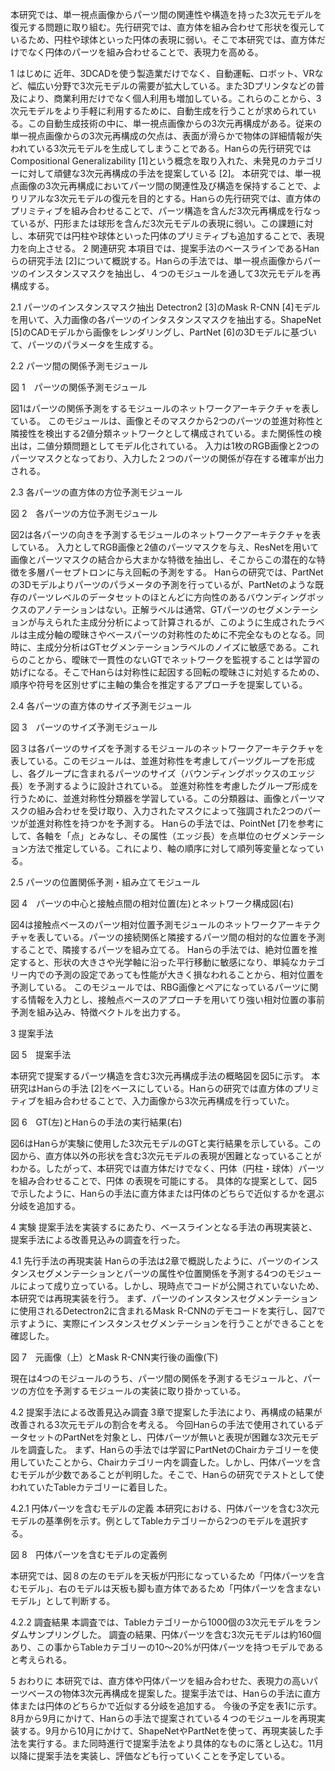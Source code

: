 本研究では、単一視点画像からパーツ間の関連性や構造を持った3次元モデルを復元する問題に取り組む。先行研究では、直方体を組み合わせて形状を復元しているため、円柱や球体といった円体の表現に弱い。そこで本研究では、直方体だけでなく円体のパーツを組み合わせることで、表現力を高める。

1	はじめに
近年、3DCADを使う製造業だけでなく、自動運転、ロボット、VRなど、幅広い分野で3次元モデルの需要が拡大している。また3Dプリンタなどの普及により、商業利用だけでなく個人利用も増加している。これらのことから、3次元モデルをより手軽に利用するために、自動生成を行うことが求められている。この自動生成技術の中に、単一視点画像からの3次元再構成がある。従来の単一視点画像からの3次元再構成の欠点は、表面が滑らかで物体の詳細情報が失われている3次元モデルを生成してしまうことである。Hanらの先行研究ではCompositional Generalizability [1]という概念を取り入れた、未発見のカテゴリーに対して頑健な3次元再構成の手法を提案している [2]。
本研究では、単一視点画像の3次元再構成においてパーツ間の関連性及び構造を保持することで、よりリアルな3次元モデルの復元を目的とする。Hanらの先行研究では、直方体のプリミティブを組み合わせることで、パーツ構造を含んだ3次元再構成を行なっているが、円形または球形を含んだ3次元モデルの表現に弱い。この課題に対し、本研究では円柱や球体といった円体のプリミティブも追加することで、表現力を向上させる。
2	関連研究
本項目では、提案手法のベースラインであるHanらの研究手法 [2]について概説する。Hanらの手法では、単一視点画像からパーツのインスタンスマスクを抽出し、４つのモジュールを通して3次元モデルを再構成する。

2.1	パーツのインスタンスマスク抽出
Detectron2 [3]のMask R-CNN [4]モデルを用いて、入力画像の各パーツのインタスタンスマスクを抽出する。ShapeNet [5]のCADモデルから画像をレンダリングし、PartNet [6]の3Dモデルに基づいて、パーツのパラメータを生成する。

2.2	パーツ間の関係予測モジュール
 
図 1　パーツの関係予測モジュール

図1はパーツの関係予測をするモジュールのネットワークアーキテクチャを表している。
このモジュールは、画像とそのマスクから2つのパーツの並進対称性と隣接性を検出する2値分類ネットワークとして構成されている。また関係性の検出は，二値分類問題としてモデル化されている。
入力は1枚のRGB画像と2つのパーツマスクとなっており、入力した２つのパーツの関係が存在する確率が出力される。

2.3	各パーツの直方体の方位予測モジュール
 
図 2　各パーツの方位予測モジュール

図2は各パーツの向きを予測するモジュールのネットワークアーキテクチャを表している。
入力としてRGB画像と2値のパーツマスクを与え、ResNetを用いて画像とパーツマスクの結合から大まかな特徴を抽出し、そこからこの潜在的な特徴を多層パーセプトロンに与え回転の予測をする。
Hanらの研究では、PartNetの3Dモデルよりパーツのパラメータの予測を行っているが、PartNetのような既存のパーツレベルのデータセットのほとんどに方向性のあるバウンディングボックスのアノテーションはない。正解ラベルは通常、GTパーツのセグメンテーションが与えられた主成分分析によって計算されるが、このように生成されたラベルは主成分軸の曖昧さやベースパーツの対称性のために不完全なものとなる。同時に、主成分分析はGTセグメンテーションラベルのノイズに敏感である。これらのことから、曖昧で一貫性のないGTでネットワークを監視することは学習の妨げになる。そこでHanらは対称性に起因する回転の曖昧さに対処するための、順序や符号を区別せずに主軸の集合を推定するアプローチを提案している。

2.4	各パーツの直方体のサイズ予測モジュール
 
図 3　パーツのサイズ予測モジュール

図３は各パーツのサイズを予測するモジュールのネットワークアーキテクチャを表している。このモジュールは、並進対称性を考慮してパーツグループを形成し、各グループに含まれるパーツのサイズ（バウンディングボックスのエッジ長）を予測するように設計されている。
並進対称性を考慮したグループ形成を行うために、並進対称性分類器を学習している。この分類器は、画像とパーツマスクの組み合わせを受け取り、入力されたマスクによって強調された2つのパーツが並進対称性を持つかを予測する。
Hanらの手法では、PointNet [7]を参考にして、各軸を「点」とみなし、その属性（エッジ長）を点単位のセグメンテーション方法で推定している。これにより、軸の順序に対して順列等変量となっている。

2.5	パーツの位置関係予測・組み立てモジュール
 
図 4　パーツの中心と接触点間の相対位置(左)とネットワーク構成図(右)

図4は接触点ベースのパーツ相対位置予測モジュールのネットワークアーキテクチャを表している。パーツの接続関係と隣接するパーツ間の相対的な位置を予測することで、隣接するパーツを組み立てる。
Hanらの手法では、絶対位置を推定すると、形状の大きさや光学軸に沿った平行移動に敏感になり、単純なカテゴリー内での予測の設定であっても性能が大きく損なわれることから、相対位置を予測している。
このモジュールでは、RBG画像とペアになっているパーツに関する情報を入力とし、接触点ベースのアプローチを用いてり強い相対位置の事前予測を組み込み、特徴ベクトルを出力する。


3	提案手法
 
図 5　提案手法

本研究で提案するパーツ構造を含む3次元再構成手法の概略図を図5に示す。
本研究はHanらの手法 [2]をベースにしている。Hanらの研究では直方体のプリミティブを組み合わせることで、入力画像から3次元再構成を行っていた。
 
図 6　GT(左)とHanらの手法の実行結果(右)

図6はHanらが実験に使用した3次元モデルのGTと実行結果を示している。この図から、直方体以外の形状を含む3次元モデルの表現が困難となっていることがわかる。したがって、本研究では直方体だけでなく、円体（円柱・球体）パーツを組み合わせることで、円体
の表現を可能にする。
具体的な提案として、図5で示したように、Hanらの手法に直方体または円体のどちらで近似するかを選ぶ分岐を追加する。

4	実験
提案手法を実装するにあたり、ベースラインとなる手法の再現実装と、提案手法による改善見込みの調査を行った。

4.1	先行手法の再現実装
Hanらの手法は2章で概説したように、パーツのインスタンスセグメンテーションとパーツの属性や位置関係を予測する4つのモジュールによって成り立っている。しかし、現時点でコードが公開されていないため、本研究では再現実装を行う。
まず、パーツのインスタンスセグメンテーションに使用されるDetectron2に含まれるMask R-CNNのデモコードを実行し、図7で示すように、実際にインスタンスセグメンテーションを行うことができることを確認した。

 
 
図 7　元画像（上）とMask R-CNN実行後の画像(下)

現在は4つのモジュールのうち、パーツ間の関係を予測するモジュールと、パーツの方位を予測するモジュールの実装に取り掛かっている。

4.2	提案手法による改善見込み調査
3章で提案した手法により、再構成の結果が改善される3次元モデルの割合を考える。
今回Hanらの手法で使用されているデータセットのPartNetを対象とし、円体パーツが無いと表現が困難な3次元モデルを調査した。
まず、Hanらの手法では学習にPartNetのChairカテゴリーを使用していたことから、Chairカテゴリー内を調査した。しかし、円体パーツを含むモデルが少数であることが判明した。そこで、Hanらの研究でテストとして使われていたTableカテゴリーに着目した。

4.2.1	円体パーツを含むモデルの定義
本研究における、円体パーツを含む3次元モデルの基準例を示す。例としてTableカテゴリーから2つのモデルを選択する。
  
図 8　円体パーツを含むモデルの定義例

本研究では、図８の左のモデルを天板が円形になっているため「円体パーツを含むモデル」、右のモデルは天板も脚も直方体であるため「円体パーツを含まないモデル」として判断する。

4.2.2	調査結果
本調査では、Tableカテゴリーから1000個の3次元モデルをランダムサンプリングした。
調査の結果、円体パーツを含む3次元モデルは約160個あり、この事からTableカテゴリーの10～20%が円体パーツを持つモデルであると考えられる。

5	おわりに
本研究では、直方体や円体パーツを組み合わせた、表現力の高いパーツベースの物体3次元再構成を提案した。提案手法では、Hanらの手法に直方体または円体のどちらかで近似する分岐を追加する。
今後の予定を表1に示す。8月から9月にかけて、Hanらの手法で提案されている４つのモジュールを再現実装する。9月から10月にかけて、ShapeNetやPartNetを使って、再現実装した手法を実行する。また同時進行で提案手法をより具体的なものに落とし込む。11月以降に提案手法を実装し、評価なども行っていくことを予定している。
